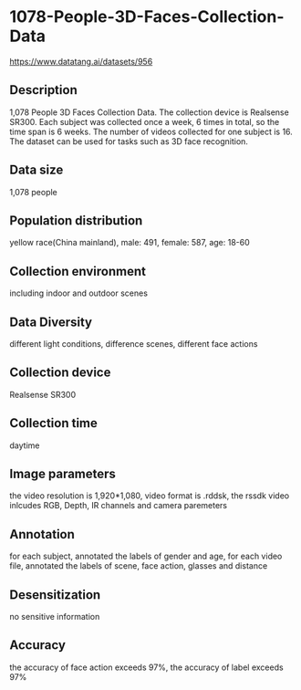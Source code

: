 # 1078-People-3D-Faces-Collection-Data
https://www.datatang.ai/datasets/956

## Description
1,078 People 3D Faces Collection Data. The collection device is Realsense SR300. Each subject was collected once a week, 6 times in total, so the time span is 6 weeks. The number of videos collected for one subject is 16. The dataset can be used for tasks such as 3D face recognition.

## Data size
1,078 people

## Population distribution
yellow race(China mainland), male: 491, female: 587, age: 18-60

## Collection environment
including indoor and outdoor scenes

## Data Diversity
different light conditions, difference scenes, different face actions

## Collection device
Realsense SR300

## Collection time
daytime

## Image parameters
the video resolution is 1,920*1,080, video format is .rddsk, the rssdk video inlcudes RGB, Depth, IR channels and camera paremeters

## Annotation
for each subject, annotated the labels of gender and age, for each video file, annotated the labels of scene, face action, glasses and distance

## Desensitization
no sensitive information

## Accuracy
the accuracy of face action exceeds 97%,  the accuracy of label exceeds 97%
